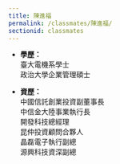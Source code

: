 ```yaml
---
title: 陳進福
permalink: /classmates/陳進福/
sectionid: classmates
---
```


- **學歷：**<br />
  臺大電機系學士<br />
  政治大學企業管理碩士

- **資歷：**<br />
  中國信託創業投資副董事長<br />
  中信金大陸事業執行長<br />
  開發科技總經理<br />
  昆仲投資顧問合夥人<br />
  晶磊電子執行副總<br />
  源興科技資深副總

